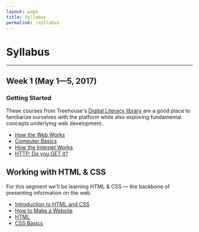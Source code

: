 ```yaml
---
layout: page
title: Syllabus
permalink: /syllabus
---
```


# Syllabus
***

## Week 1 (May 1—5, 2017)
### Getting Started

These courses from Treehouse's [Digital Literacy library](https://teamtreehouse.com/library/topic:digital-literacy) are a good place to familiarize ourselves with the platform while also exploring fundamental concepts underlying web development.

- [How the Web Works](http://teamtreehouse.com/library/how-the-web-works)
- [Computer Basics](http://teamtreehouse.com/library/computer-basics)
- [How the Internet Works](https://teamtreehouse.com/library/how-the-internet-works)
- [HTTP: Do you GET it?](https://teamtreehouse.com/library/http-do-you-get-it)


## Working with HTML & CSS

For this segment we'll be learning HTML & CSS — the backbone of presenting information on the web.

- [Introduction to HTML and CSS](https://teamtreehouse.com/library/introduction-to-html-and-css)
- [How to Make a Website](http://teamtreehouse.com/library/how-to-make-a-website)
- [HTML](http://teamtreehouse.com/library/html)
- [CSS Basics](http://teamtreehouse.com/library/css-basics)


